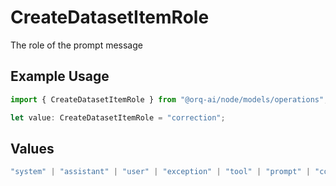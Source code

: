 # CreateDatasetItemRole

The role of the prompt message

## Example Usage

```typescript
import { CreateDatasetItemRole } from "@orq-ai/node/models/operations";

let value: CreateDatasetItemRole = "correction";
```

## Values

```typescript
"system" | "assistant" | "user" | "exception" | "tool" | "prompt" | "correction" | "expected_output"
```